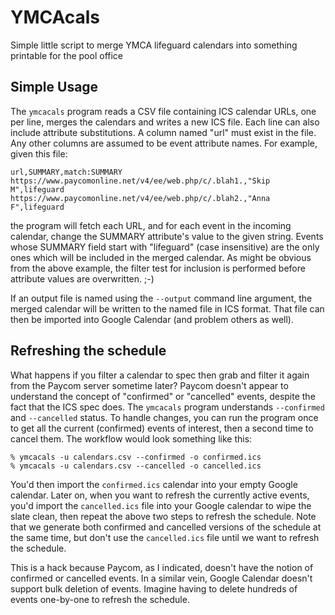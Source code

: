 # YMCAcals

Simple little script to merge YMCA lifeguard calendars into something
printable for the pool office

## Simple Usage

The `ymcacals` program reads a CSV file containing ICS calendar URLs,
one per line, merges the calendars and writes a new ICS file. Each
line can also include attribute substitutions. A column named "url"
must exist in the file. Any other columns are assumed to be event
attribute names. For example, given this file:

```
url,SUMMARY,match:SUMMARY
https://www.paycomonline.net/v4/ee/web.php/c/.blah1.,"Skip M",lifeguard
https://www.paycomonline.net/v4/ee/web.php/c/.blah2.,"Anna F",lifeguard
```

the program will fetch each URL, and for each event in the incoming
calendar, change the SUMMARY attribute's value to the given
string. Events whose SUMMARY field start with "lifeguard" (case
insensitive) are the only ones which will be included in the merged
calendar. As might be obvious from the above example, the filter test
for inclusion is performed before attribute values are
overwritten. ;-)

If an output file is named using the `--output` command line argument,
the merged calendar will be written to the named file in ICS
format. That file can then be imported into Google Calendar (and
problem others as well).

## Refreshing the schedule

What happens if you filter a calendar to spec then grab and filter it
again from the Paycom server sometime later? Paycom doesn't appear to
understand the concept of "confirmed" or "cancelled" events, despite
the fact that the ICS spec does. The `ymcacals` program understands
`--confirmed` and `--cancelled` status. To handle changes, you can run
the program once to get all the current (confirmed) events of
interest, then a second time to cancel them. The workflow would look
something like this:

```
% ymcacals -u calendars.csv --confirmed -o confirmed.ics
% ymcacals -u calendars.csv --cancelled -o cancelled.ics
```

You'd then import the `confirmed.ics` calendar into your empty Google
calendar. Later on, when you want to refresh the currently active
events, you'd import the `cancelled.ics` file into your Google
calendar to wipe the slate clean, then repeat the above two steps to
refresh the schedule. Note that we generate both confirmed and
cancelled versions of the schedule at the same time, but don't use the
`cancelled.ics` file until we want to refresh the schedule.

This is a hack because Paycom, as I indicated, doesn't have the notion
of confirmed or cancelled events. In a similar vein, Google Calendar
doesn't support bulk deletion of events. Imagine having to delete
hundreds of events one-by-one to refresh the schedule.
